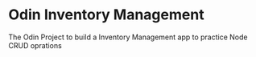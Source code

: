 # Odin Inventory Management
The Odin Project to build a Inventory Management app to practice Node CRUD oprations
